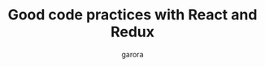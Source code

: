 ---
author: garora
title: "Good code practices with React and Redux"
layout: default_post
summary: React and Redux are 2 tools that together make it simpler to create functional UIs. However there are many potential pitfalls when it comes to using them. In this blog I will walk you through some practices to keep in mind as you write your own code.
img: i-rest.jpg # Add image post (optional)
fig-caption: # Add figcaption (optional)
tags: [Javascript, HTML, React, Redux, Good Practices]
external_url: https://blog.scottlogic.com/2018/08/28/Good-code-practices-with-React-and-Redux.html
external_site: SCOTT_LOGIC_BLOG
---